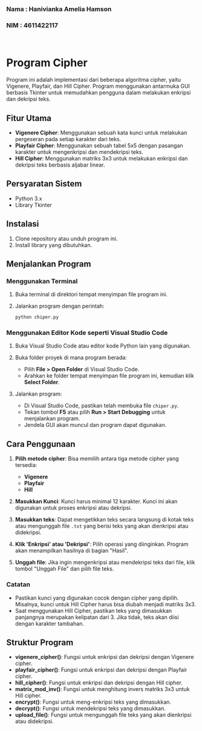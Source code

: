 ### Nama : Hanivianka Amelia Hamson
### NIM : 4611422117 
<br>

# Program Cipher

Program ini adalah implementasi dari beberapa algoritma cipher, yaitu Vigenere, Playfair, dan Hill Cipher. Program menggunakan antarmuka GUI berbasis Tkinter untuk memudahkan pengguna dalam melakukan enkripsi dan dekripsi teks.

## Fitur Utama
- **Vigenere Cipher**: Menggunakan sebuah kata kunci untuk melakukan pergeseran pada setiap karakter dari teks.
- **Playfair Cipher**: Menggunakan sebuah tabel 5x5 dengan pasangan karakter untuk mengenkripsi dan mendekripsi teks.
- **Hill Cipher**: Menggunakan matriks 3x3 untuk melakukan enkripsi dan dekripsi teks berbasis aljabar linear.

## Persyaratan Sistem
- Python 3.x
- Library Tkinter

## Instalasi
1. Clone repository atau unduh program ini.
2. Install library yang dibutuhkan.

## Menjalankan Program

### Menggunakan Terminal

1. Buka terminal di direktori tempat menyimpan file program ini.
   
2. Jalankan program dengan perintah:
    ```bash
    python chiper.py
    ```

### Menggunakan Editor Kode seperti Visual Studio Code

1. Buka Visual Studio Code atau editor kode Python lain yang digunakan.

2. Buka folder proyek di mana program berada:
    - Pilih **File > Open Folder** di Visual Studio Code.
    - Arahkan ke folder tempat menyimpan file program ini, kemudian klik **Select Folder**.

3. Jalankan program:
    - Di Visual Studio Code, pastikan telah membuka file `chiper.py`.
    - Tekan tombol **F5** atau pilih **Run > Start Debugging** untuk menjalankan program.
    - Jendela GUI akan muncul dan program dapat digunakan.

## Cara Penggunaan

1. **Pilih metode cipher**: Bisa memilih antara tiga metode cipher yang tersedia:
   - **Vigenere**
   - **Playfair**
   - **Hill**

2. **Masukkan Kunci**: Kunci harus minimal 12 karakter. Kunci ini akan digunakan untuk proses enkripsi atau dekripsi.

3. **Masukkan teks**: Dapat mengetikkan teks secara langsung di kotak teks atau mengunggah file `.txt` yang berisi teks yang akan dienkripsi atau didekripsi.

4. **Klik 'Enkripsi' atau 'Dekripsi'**: Pilih operasi yang diinginkan. Program akan menampilkan hasilnya di bagian "Hasil".

5. **Unggah file**: Jika ingin mengenkripsi atau mendekripsi teks dari file, klik tombol "Unggah File" dan pilih file teks.

### Catatan
- Pastikan kunci yang digunakan cocok dengan cipher yang dipilih. Misalnya, kunci untuk Hill Cipher harus bisa diubah menjadi matriks 3x3.
- Saat menggunakan Hill Cipher, pastikan teks yang dimasukkan panjangnya merupakan kelipatan dari 3. Jika tidak, teks akan diisi dengan karakter tambahan.

## Struktur Program

- **vigenere_cipher()**: Fungsi untuk enkripsi dan dekripsi dengan Vigenere cipher.
- **playfair_cipher()**: Fungsi untuk enkripsi dan dekripsi dengan Playfair cipher.
- **hill_cipher()**: Fungsi untuk enkripsi dan dekripsi dengan Hill cipher.
- **matrix_mod_inv()**: Fungsi untuk menghitung invers matriks 3x3 untuk Hill cipher.
- **encrypt()**: Fungsi untuk meng-enkripsi teks yang dimasukkan.
- **decrypt()**: Fungsi untuk mendekripsi teks yang dimasukkan.
- **upload_file()**: Fungsi untuk mengunggah file teks yang akan dienkripsi atau didekripsi.
